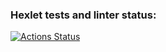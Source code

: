 ### Hexlet tests and linter status:
[![Actions Status](https://github.com/Enstrue/frontend-project-12/actions/workflows/hexlet-check.yml/badge.svg)](https://github.com/Enstrue/frontend-project-12/actions)